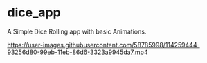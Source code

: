 # dice_app

A Simple Dice Rolling app with basic Animations.


https://user-images.githubusercontent.com/58785998/114259444-93256d80-99eb-11eb-86d6-3323a9945da7.mp4

